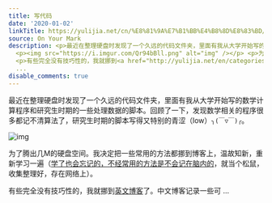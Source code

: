 ```yaml
---
title: 写代码
date: '2020-01-02'
linkTitle: https://yulijia.net/cn/%E8%81%9A%E7%B1%BB%E4%B8%8D%E8%83%BD/2020/01/02/Write-code.html
source: On Your Mark
description: <p>最近在整理硬盘时发现了一个久远的代码文件夹，里面有我从大学开始写的数学计算程序和研究生时期的一些处理数据的脚本。回顾了一下，发现数学相关的程序很多都记不清算法了，研究生时期的脚本写得又特别的青涩（low）<code>╮(￣▽￣)╭</code>。</p>
  <p><img src="https://i.imgur.com/Qr94bBll.png" alt="img" /></p> <p>为了腾出几M的硬盘空间。我决定把一些常用的方法都挪到博客上，温故知新，重新学习一遍（<u>学了也会忘记的，不经常用的方法是不会记在脑内的</u>，就当个松鼠，收集整理好，存在网络上）。</p>
  <p>有些完全没有技巧性的，我就挪到<a href="http://yulijia.net/en/categories/#HowTo">英文博客</a>了。中文博客记录一些可
  ...
disable_comments: true
---
```

<p>最近在整理硬盘时发现了一个久远的代码文件夹，里面有我从大学开始写的数学计算程序和研究生时期的一些处理数据的脚本。回顾了一下，发现数学相关的程序很多都记不清算法了，研究生时期的脚本写得又特别的青涩（low）<code>╮(￣▽￣)╭</code>。</p> <p><img src="https://i.imgur.com/Qr94bBll.png" alt="img" /></p> <p>为了腾出几M的硬盘空间。我决定把一些常用的方法都挪到博客上，温故知新，重新学习一遍（<u>学了也会忘记的，不经常用的方法是不会记在脑内的</u>，就当个松鼠，收集整理好，存在网络上）。</p> <p>有些完全没有技巧性的，我就挪到<a href="http://yulijia.net/en/categories/#HowTo">英文博客</a>了。中文博客记录一些可 ...